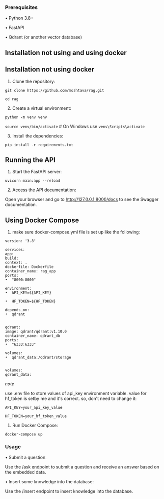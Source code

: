 ### Prerequisites


•  Python 3.8+

•  FastAPI

•  Qdrant (or another vector database)

## Installation not using and using docker


## Installation not using docker

1. Clone the repository:

`git clone https://github.com/moshtava/rag.git`

`cd rag`

2. Create a virtual environment:

`python -m venv venv`

`source venv/bin/activate`  # On Windows use `venv\Scripts\activate`

3. Install the dependencies:

`pip install -r requirements.txt`

## Running the API
1. Start the FastAPI server:

`uvicorn main:app --reload`

2. Access the API documentation:

Open your browser and go to http://127.0.0.1:8000/docs to see the Swagger documentation.

## Using Docker Compose
1. make sure docker-compose.yml file is set up like the following:

```
version: '3.8'

services:
app:
build:
context: .
dockerfile: Dockerfile
container_name: rag_app
ports:
•  "8000:8000"

environment:
•  API_KEY=${API_KEY}

•  HF_TOKEN=${HF_TOKEN}

depends_on:
•  qdrant


qdrant:
image: qdrant/qdrant:v1.10.0
container_name: qdrant_db
ports:
•  "6333:6333"

volumes:
•  qdrant_data:/qdrant/storage


volumes:
qdrant_data:
```

*note* 

use .env file to store values of api_key environment variable. value for hf_token is setby me and it's correct. so, don't need to change it:

`API_KEY=your_api_key_value`

`HF_TOKEN=your_hf_token_value`

1. Run Docker Compose:

`docker-compose up`


### Usage


•  Submit a question:

Use the /ask endpoint to submit a question and receive an answer based on the embedded data.

•  Insert some knowledge into the database:

Use the /insert endpoint to insert knowledge into the database.